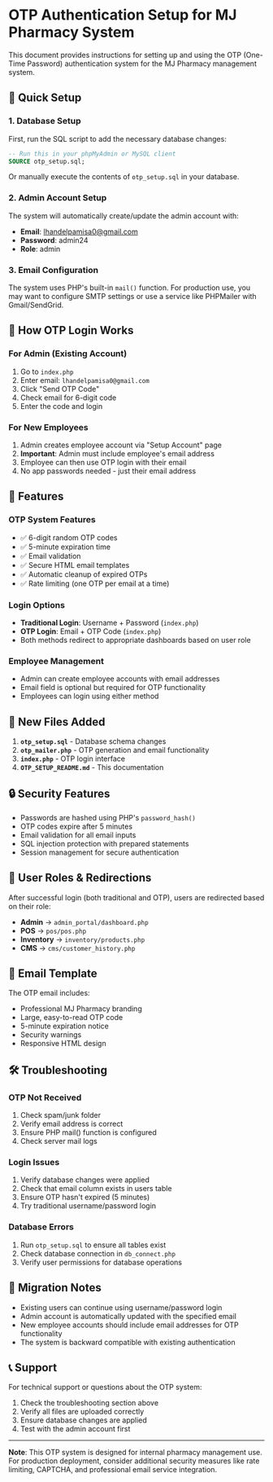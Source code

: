 # OTP Authentication Setup for MJ Pharmacy System

This document provides instructions for setting up and using the OTP (One-Time Password) authentication system for the MJ Pharmacy management system.

## 🚀 Quick Setup

### 1. Database Setup
First, run the SQL script to add the necessary database changes:

```sql
-- Run this in your phpMyAdmin or MySQL client
SOURCE otp_setup.sql;
```

Or manually execute the contents of `otp_setup.sql` in your database.

### 2. Admin Account Setup
The system will automatically create/update the admin account with:
- **Email**: lhandelpamisa0@gmail.com
- **Password**: admin24
- **Role**: admin

### 3. Email Configuration
The system uses PHP's built-in `mail()` function. For production use, you may want to configure SMTP settings or use a service like PHPMailer with Gmail/SendGrid.

## 📧 How OTP Login Works

### For Admin (Existing Account)
1. Go to `index.php`
2. Enter email: `lhandelpamisa0@gmail.com`
3. Click "Send OTP Code"
4. Check email for 6-digit code
5. Enter the code and login

### For New Employees
1. Admin creates employee account via "Setup Account" page
2. **Important**: Admin must include employee's email address
3. Employee can then use OTP login with their email
4. No app passwords needed - just their email address

## 🔧 Features

### OTP System Features
- ✅ 6-digit random OTP codes
- ✅ 5-minute expiration time
- ✅ Email validation
- ✅ Secure HTML email templates
- ✅ Automatic cleanup of expired OTPs
- ✅ Rate limiting (one OTP per email at a time)

### Login Options
- **Traditional Login**: Username + Password (`index.php`)
- **OTP Login**: Email + OTP Code (`index.php`)
- Both methods redirect to appropriate dashboards based on user role

### Employee Management
- Admin can create employee accounts with email addresses
- Email field is optional but required for OTP functionality
- Employees can login using either method

## 📁 New Files Added

1. **`otp_setup.sql`** - Database schema changes
2. **`otp_mailer.php`** - OTP generation and email functionality
3. **`index.php`** - OTP login interface
4. **`OTP_SETUP_README.md`** - This documentation

## 🔒 Security Features

- Passwords are hashed using PHP's `password_hash()`
- OTP codes expire after 5 minutes
- Email validation for all email inputs
- SQL injection protection with prepared statements
- Session management for secure authentication

## 🎯 User Roles & Redirections

After successful login (both traditional and OTP), users are redirected based on their role:

- **Admin** → `admin_portal/dashboard.php`
- **POS** → `pos/pos.php`
- **Inventory** → `inventory/products.php`
- **CMS** → `cms/customer_history.php`

## 📧 Email Template

The OTP email includes:
- Professional MJ Pharmacy branding
- Large, easy-to-read OTP code
- 5-minute expiration notice
- Security warnings
- Responsive HTML design

## 🛠️ Troubleshooting

### OTP Not Received
1. Check spam/junk folder
2. Verify email address is correct
3. Ensure PHP mail() function is configured
4. Check server mail logs

### Login Issues
1. Verify database changes were applied
2. Check that email column exists in users table
3. Ensure OTP hasn't expired (5 minutes)
4. Try traditional username/password login

### Database Errors
1. Run `otp_setup.sql` to ensure all tables exist
2. Check database connection in `db_connect.php`
3. Verify user permissions for database operations

## 🔄 Migration Notes

- Existing users can continue using username/password login
- Admin account is automatically updated with the specified email
- New employee accounts should include email addresses for OTP functionality
- The system is backward compatible with existing authentication

## 📞 Support

For technical support or questions about the OTP system:
1. Check the troubleshooting section above
2. Verify all files are uploaded correctly
3. Ensure database changes are applied
4. Test with the admin account first

---

**Note**: This OTP system is designed for internal pharmacy management use. For production deployment, consider additional security measures like rate limiting, CAPTCHA, and professional email service integration.
